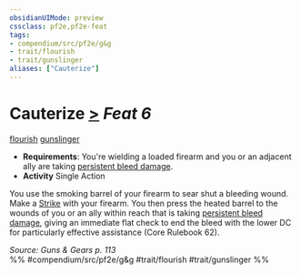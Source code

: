 ```yaml
---
obsidianUIMode: preview
cssclass: pf2e,pf2e-feat
tags:
- compendium/src/pf2e/g&g
- trait/flourish
- trait/gunslinger
aliases: ["Cauterize"]
---
```

# Cauterize  [>](../../rules/core-rulebook/chapter-9-playing-the-game.md#Actions "Single Action") *Feat 6*  
[flourish](../../rules/traits/flourish.md)  [gunslinger](../../rules/traits/gunslinger-g-g.md)  

- **Requirements**: You're wielding a loaded firearm and you or an adjacent ally are taking [persistent bleed damage](../../rules/conditions.md#Persistent%20Damage).
- **Activity** Single Action

You use the smoking barrel of your firearm to sear shut a bleeding wound. Make a [Strike](../../rules/actions/strike.md) with your firearm. You then press the heated barrel to the wounds of you or an ally within reach that is taking [persistent bleed damage](../../rules/conditions.md#Persistent%20Damage), giving an immediate flat check to end the bleed with the lower DC for particularly effective assistance (Core Rulebook 62).

*Source: Guns & Gears p. 113*  
%% #compendium/src/pf2e/g&g #trait/flourish #trait/gunslinger %%